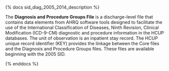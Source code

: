 {% docs sid_diag_2005_2014_description %}

The **Diagnosis and Procedure Groups File** is a discharge-level file that contains data elements from AHRQ software tools designed to facilitate the use of the International Classification of Diseases, Ninth Revision, Clinical Modification (ICD-9-CM) diagnostic and procedure information in the HCUP databases. The unit of observation is an inpatient stay record. The HCUP unique record identifier (KEY) provides the linkage between the Core files and the Diagnosis and Procedure Groups files. These files are available beginning with the 2005 SID.

{% enddocs %}
